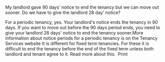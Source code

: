 My landlord gave 90 days’ notice to end the tenancy but we can move out sooner. Do we have to give the landlord 28 day’ notice? 

For a periodic tenancy, yes. Your landlord's notice ends the tenancy in 90 days. If you want to move out before the 90 days period ends, you need to give your landlord 28 days' notice  to end the tenancy sooner.More information about notice periods for a periodic tenancy is on the Tenancy Services website It is different for fixed term tenancies. For these it is difficult to end the tenancy before the end of the fixed term unless both landlord and tenant agree to it. Read more about this.   Print 